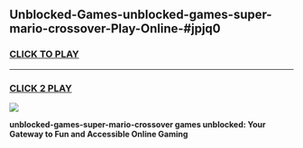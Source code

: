 
## Unblocked-Games-unblocked-games-super-mario-crossover-Play-Online-#jpjq0
<h3>
<a href="https://premium.freeplayer.one?title=unblocked-games-super-mario-crossover&ref=27F">CLICK TO PLAY</a></h3>
<hr>

<h3>
<a href="https://premium.freeplayer.one?title=unblocked-games-super-mario-crossover&ref=27F">CLICK 2 PLAY</a>
  
</h3>

<a href="https://premium.freeplayer.one?title=unblocked-games-super-mario-crossover&ref=27F"><img src="https://clearcache.store/games.png"></a>


**unblocked-games-super-mario-crossover games unblocked: Your Gateway to Fun and Accessible Online Gaming**
